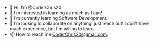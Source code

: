 - 👋 Hi, I’m @CoderChris20
- 👀 I’m interested in learning as much as I can!
- 🌱 I’m currently learning Software Development.
- 💞️ I’m looking to collaborate on anything, just reach out! I don't have much experience, but I'm willing to learn.
- 📫 How to reach me CoderChris20@gmail.com.

<!---
CoderChris20/CoderChris20 is a ✨ special ✨ repository because its `README.md` (this file) appears on your GitHub profile.
You can click the Preview link to take a look at your changes.
--->
